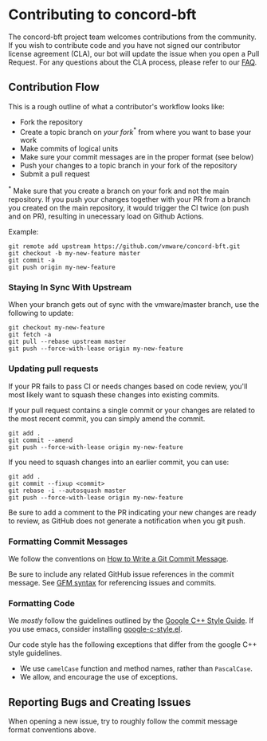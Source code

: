 # Contributing to concord-bft

The concord-bft project team welcomes contributions from the community. If you wish to contribute code and you have not
signed our contributor license agreement (CLA), our bot will update the issue when you open a Pull Request. For any
questions about the CLA process, please refer to our [FAQ](https://cla.vmware.com/faq).

## Contribution Flow

This is a rough outline of what a contributor's workflow looks like:

- Fork the repository
- Create a topic branch on *your fork*<sup>\*</sup> from where you want to base your work
- Make commits of logical units
- Make sure your commit messages are in the proper format (see below)
- Push your changes to a topic branch in your fork of the repository
- Submit a pull request

<sup>\*</sup> Make sure that you create a branch on your fork and not the main repository. 
If you push your changes together with your PR from a branch you created on the main repository, it would 
trigger the CI twice (on push and on PR), resulting in unecessary load on Github Actions.

Example:

``` shell
git remote add upstream https://github.com/vmware/concord-bft.git
git checkout -b my-new-feature master
git commit -a
git push origin my-new-feature
```

### Staying In Sync With Upstream

When your branch gets out of sync with the vmware/master branch, use the following to update:

``` shell
git checkout my-new-feature
git fetch -a
git pull --rebase upstream master
git push --force-with-lease origin my-new-feature
```

### Updating pull requests

If your PR fails to pass CI or needs changes based on code review, you'll most likely want to squash these changes into
existing commits.

If your pull request contains a single commit or your changes are related to the most recent commit, you can simply
amend the commit.

``` shell
git add .
git commit --amend
git push --force-with-lease origin my-new-feature
```

If you need to squash changes into an earlier commit, you can use:

``` shell
git add .
git commit --fixup <commit>
git rebase -i --autosquash master
git push --force-with-lease origin my-new-feature
```

Be sure to add a comment to the PR indicating your new changes are ready to review, as GitHub does not generate a
notification when you git push.

### Formatting Commit Messages

We follow the conventions on [How to Write a Git Commit Message](http://chris.beams.io/posts/git-commit/).

Be sure to include any related GitHub issue references in the commit message.  See
[GFM syntax](https://guides.github.com/features/mastering-markdown/#GitHub-flavored-markdown) for referencing issues
and commits.

### Formatting Code

We *mostly* follow the guidelines outlined by the
[Google C++ Style Guide](https://google.github.io/styleguide/cppguide.html).
If you use emacs, consider installing
[google-c-style.el](https://raw.githubusercontent.com/google/styleguide/gh-pages/google-c-style.el).

Our code style has the following exceptions that differ from the google C++ style guidelines.

 * We use `camelCase` function and method names, rather than `PascalCase`.
 * We allow, and encourage the use of exceptions.

## Reporting Bugs and Creating Issues

When opening a new issue, try to roughly follow the commit message format conventions above.
